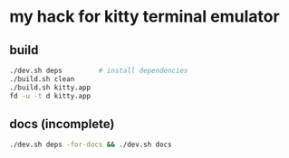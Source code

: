 # my hack for kitty terminal emulator

## build
```sh
./dev.sh deps         # install dependencies
./build.sh clean
./build.sh kitty.app
fd -u -t d kitty.app
```

## docs (incomplete)
```sh
./dev.sh deps -for-docs && ./dev.sh docs
```
